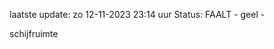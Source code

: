 laatste update: 
zo 12-11-2023 23:14   uur 
Status: FAALT - geel - 
<div class="service Y">schijfruimte</div>